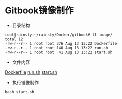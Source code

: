 # Gitbook镜像制作  

* 目录结构  

``` text
root@rainsty:~/rainsty/Docker/gitbook# ll image/
total 12
-rw-r--r-- 1 root root 376 Aug 13 13:22 Dockerfile
-rw-r--r-- 1 root root 140 Aug 13 13:22 run.sh
-rw-r--r-- 1 root root  41 Aug 13 13:22 start.sh
```

* 文件内容  

[Dockerfile](../../Docker/gitbook/image/Dockerfile)
[run.sh](../../Docker/gitbook/image/run.sh)
[start.sh](../../Docker/gitbook/image/start.sh)

* 执行镜像制作  

``` text
bash start.sh
```
